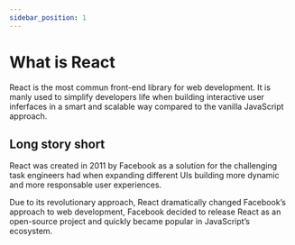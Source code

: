 ```yaml
---
sidebar_position: 1
---
```


# What is React

React is the most commun front-end library for web development. It is manly used to simplify developers life when building interactive user inferfaces in a smart and scalable way compared to the vanilla JavaScript approach.

## Long story short

React was created in 2011 by Facebook as a solution for the challenging task engineers had when expanding different UIs building more dynamic and more responsable user experiences.

Due to its revolutionary approach, React dramatically changed Facebook’s approach to web development, Facebook decided to release React as an open-source project and quickly became popular in JavaScript’s ecosystem.





